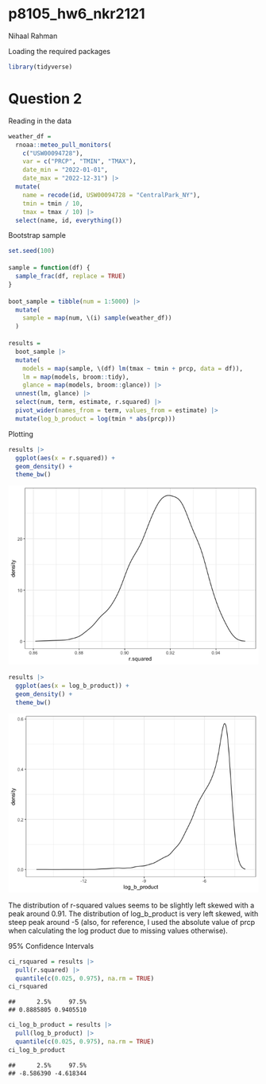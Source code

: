 p8105_hw6_nkr2121
================
Nihaal Rahman

Loading the required packages

``` r
library(tidyverse)
```

# Question 2

Reading in the data

``` r
weather_df = 
  rnoaa::meteo_pull_monitors(
    c("USW00094728"),
    var = c("PRCP", "TMIN", "TMAX"), 
    date_min = "2022-01-01",
    date_max = "2022-12-31") |>
  mutate(
    name = recode(id, USW00094728 = "CentralPark_NY"),
    tmin = tmin / 10,
    tmax = tmax / 10) |>
  select(name, id, everything())
```

Bootstrap sample

``` r
set.seed(100)

sample = function(df) {
  sample_frac(df, replace = TRUE)
}

boot_sample = tibble(num = 1:5000) |> 
  mutate(
    sample = map(num, \(i) sample(weather_df))
  )

results =   
  boot_sample |> 
  mutate(
    models = map(sample, \(df) lm(tmax ~ tmin + prcp, data = df)),
    lm = map(models, broom::tidy),
    glance = map(models, broom::glance)) |> 
  unnest(lm, glance) |> 
  select(num, term, estimate, r.squared) |> 
  pivot_wider(names_from = term, values_from = estimate) |> 
  mutate(log_b_product = log(tmin * abs(prcp)))
```

Plotting

``` r
results |> 
  ggplot(aes(x = r.squared)) + 
  geom_density() +
  theme_bw()
```

![](p8105_hw6_nkr2121_files/figure-gfm/unnamed-chunk-4-1.png)<!-- -->

``` r
results |> 
  ggplot(aes(x = log_b_product)) + 
  geom_density() +
  theme_bw()
```

![](p8105_hw6_nkr2121_files/figure-gfm/unnamed-chunk-4-2.png)<!-- -->

The distribution of r-squared values seems to be slightly left skewed
with a peak around 0.91. The distribution of log_b_product is very left
skewed, with steep peak around -5 (also, for reference, I used the
absolute value of prcp when calculating the log product due to missing
values otherwise).

95% Confidence Intervals

``` r
ci_rsquared = results |> 
  pull(r.squared) |> 
  quantile(c(0.025, 0.975), na.rm = TRUE)
ci_rsquared
```

    ##      2.5%     97.5% 
    ## 0.8885805 0.9405510

``` r
ci_log_b_product = results |> 
  pull(log_b_product) |> 
  quantile(c(0.025, 0.975), na.rm = TRUE)
ci_log_b_product
```

    ##      2.5%     97.5% 
    ## -8.586390 -4.618344
